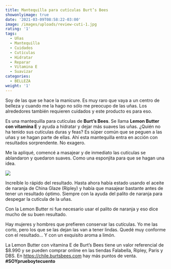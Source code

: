 ```yaml
---
title: Mantequilla para cutículas Burt’s Bees
showonlyimage: true
date: '2021-03-09T08:58:22-03:00'
image: /images/uploads/review-cuti-1.jpg
rating: '1'
tags:
  - Uñas
  - Mantequilla
  - Cuidados
  - Cutículas
  - Hidratar
  - Reparar
  - Vitamina E
  - Suavizar
categories:
  - BELLEZA
weight: '1'
---
```

Soy de las que se hace la manicure. Es muy raro que vaya a un centro de belleza y cuando me la hago no sólo me preocupo de las uñas. Los alrededores también requieren cuidados y este producto es para eso.

<!--more-->

Es una mantequilla para cutículas de **Burt’s Bees**. Se llama **Lemon Butter con vitamina E** y  ayuda a hidratar y dejar más suaves las uñas. ¿Quién no ha tenido sus cutículas duras y feas? Es súper común que se peguen a las uñas y se hagan parte de ellas. Ahí esta mantequilla entra en acción con resultados sorprendente. No exagero.



Me la apliqué, comencé a masajear y de inmediato las cutículas se ablandaron y quedaron suaves. Como una esponjita para que se hagan una idea.



![](/images/uploads/review-cuti2.jpg)

Increíble lo rápido del resultado. Hasta ahora había estado usando el aceite de naranja de China Glaze (Ripley) y había que masajear bastante antes de tener un resultado óptimo. Siempre con la ayuda del palito de naranja para despegar la cutícula de la uñas.



Con la Lemon Butter ni fue necesario usar el palito de naranja y eso dice mucho de su buen resultado. 



Hay mujeres y hombres que prefieren conservar las cutículas. Yo me las corto, pero los que se las dejan las van a tener lindas. Quedé muy conforme con el resultado... Y con un exquisito aroma a limón.



La Lemon Butter con vitamina E de Burt’s Bees tiene un valor referencial de $8.990 y se pueden comprar online en las tiendas Falabella, Ripley, Paris y DBS. En https://chile.burtsbees.com hay más puntos de venta. **\#SOYprueboytecuento**
